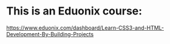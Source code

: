 # This is an Eduonix course:

https://www.eduonix.com/dashboard/Learn-CSS3-and-HTML-Development-By-Building-Projects
